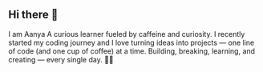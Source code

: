 ## Hi there 👋
I am Aanya
A curious learner fueled by caffeine and curiosity.
I recently started my coding journey and I love turning ideas into projects — one line of code (and one cup of coffee) at a time.
Building, breaking, learning, and creating — every single day. 🚀✨
<!--
**aanyaagarwal1/aanyaagarwal1** is a ✨ _special_ ✨ repository because its `README.md` (this file) appears on your GitHub profile.

Here are some ideas to get you started:

- 🔭 I’m currently working on ...
- 🌱 I’m currently learning ...
- 👯 I’m looking to collaborate on ...
- 🤔 I’m looking for help with ...
- 💬 Ask me about ...
- 📫 How to reach me: ...
- 😄 Pronouns: ...
- ⚡ Fun fact: ...
-->
